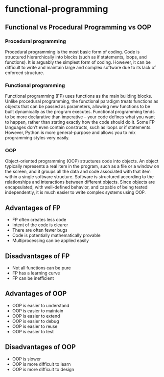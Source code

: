 # functional-programming

## Functional vs Procedural Programming vs OOP
### Procedural programming
Procedural programming is the most basic form of coding. 
Code is structured hierarchically into blocks (such as if statements, loops, and functions). 
It is arguably the simplest form of coding. 
However, it can be difficult to write and maintain large and complex software due to its lack 
of enforced structure.

### Functional programming
Functional programming (FP) uses functions as the main building blocks. 
Unlike procedural programming, the functional paradigm treats functions as 
objects that can be passed as parameters, allowing new functions to be 
built dynamically as the program executes.
Functional programming tends to be more declarative than imperative – 
your code defines what you want to happen, rather than stating exactly how 
the code should do it. Some FP languages don’t even contain constructs, such as 
loops or if statements. However, Python is more general-purpose and allows you to 
mix programming styles very easily.

### OOP
Object-oriented programming (OOP) structures code into objects. 
An object typically represents a real item in the program, such as a file or a
window on the screen, and it groups all the data and code associated with that 
item within a single software structure. Software is structured according to the 
relationships and interactions between different objects. Since objects are encapsulated, 
with well-defined behavior, and capable of being tested independently, 
it is much easier to write complex systems using OOP.

## Advantages of FP
- FP often creates less code
- Intent of the code is clearer
- There are often fewer bugs
- Code is potentially mathematically provable
- Multiprocessing can be applied easily


## Disadvantages of FP
- Not all functions can be pure
- FP has a learning curve
- FP can be inefficient

## Advantages of OOP
- OOP is easier to understand
- OOP is easier to maintain
- OOP is easier to extend
- OOP is easier to debug
- OOP is easier to reuse
- OOP is easier to test

## Disadvantages of OOP
- OOP is slower
- OOP is more difficult to learn
- OOP is more difficult to design